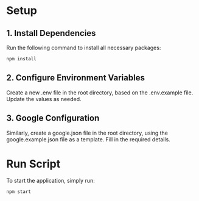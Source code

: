 # Setup

## 1. Install Dependencies

Run the following command to install all necessary packages:

```zsh
npm install
```

## 2. Configure Environment Variables

Create a new .env file in the root directory, based on the .env.example file. Update the values as needed.

## 3. Google Configuration

Similarly, create a google.json file in the root directory, using the google.example.json file as a template. Fill in the required details.

# Run Script

To start the application, simply run:

```zsh
npm start
```
